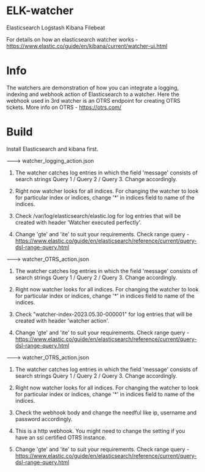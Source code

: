 # ELK-watcher

Elasticsearch Logstash Kibana Filebeat 

For details on how an elasticsearch watcher works - https://www.elastic.co/guide/en/kibana/current/watcher-ui.html

# Info

The watchers are demonstration of how you can integrate a logging, indexing and webhook action of Elasticsearch to a watcher. Here the webhook used in 3rd watcher is an OTRS endpoint for creating OTRS tickets. More info on OTRS - https://otrs.com/ 

# Build

Install Elasticsearch and kibana first. 

--->  watcher_logging_action.json

1. The watcher catches log entries in which the field 'message' consists of search strings Query 1 / Query 2 / Query 3. Change accordingly.

2. Right now watcher looks for all indices. For changing the watcher to look for particular index or indices, change '*' in indices field to name of the indices.

3. Check /var/log/elasticsearch/elastic.log for log entries that will be created with header 'Watcher executed perfectly'.

4. Change 'gte' and 'ite' to suit your requirements. Check range query - https://www.elastic.co/guide/en/elasticsearch/reference/current/query-dsl-range-query.html


--->  watcher_OTRS_action.json

1. The watcher catches log entries in which the field 'message' consists of search strings Query 1 / Query 2 / Query 3. Change accordingly.

2. Right now watcher looks for all indices. For changing the watcher to look for particular index or indices, change '*' in indices field to name of the indices.

3. Check "watcher-index-2023.05.30-000001" for log entries that will be created with header 'watcher action'.

4. Change 'gte' and 'ite' to suit your requirements. Check range query - https://www.elastic.co/guide/en/elasticsearch/reference/current/query-dsl-range-query.html

   
--->  watcher_OTRS_action.json

1. The watcher catches log entries in which the field 'message' consists of search strings Query 1 / Query 2 / Query 3. Change accordingly. 

2. Right now watcher looks for all indices. For changing the watcher to look for particular index or indices, change '*' in indices field to name of the indices. 

3. Check the webhook body and change the needful like ip, username and password accordingly.

4. This is a http webhook. You might need to change the setting if you have an ssl certified OTRS instance.

5. Change 'gte' and 'ite' to suit your requirements. Check range query - https://www.elastic.co/guide/en/elasticsearch/reference/current/query-dsl-range-query.html






